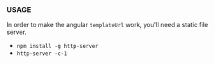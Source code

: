 ### USAGE
In order to make the angular `templateUrl` work, you'll need a static file server.

- ``npm install -g http-server``
- ``http-server -c-1``

